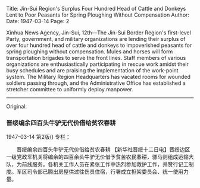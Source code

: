 Title: Jin-Sui Region's Surplus Four Hundred Head of Cattle and Donkeys Lent to Poor Peasants for Spring Ploughing Without Compensation
Author: 
Date: 1947-03-14
Page: 2

Xinhua News Agency, Jin-Sui, 12th—The Jin-Sui Border Region's first-level Party, government, and military organizations are lending their surplus of over four hundred head of cattle and donkeys to impoverished peasants for spring ploughing without compensation. Mules and horses will form transportation brigades to serve the front lines. Staff members of various organizations are enthusiastically participating in rescue work amidst their busy schedules and are praising the implementation of the work-point system. The Military Region Headquarters has vacated rooms for wounded soldiers passing through, and the Administrative Office has established a stretcher committee to uniformly deploy manpower.



<hr /> 

Original: 


### 晋绥编余四百头牛驴无代价借给贫农春耕

1947-03-14
第2版()
专栏：

　　晋绥编余四百头牛驴无代价借给贫农春耕
    【新华社晋绥十二日电】晋绥边区一级党政军机关将编余的四百余头牛驴无价借予贫苦农民春耕，骡马则组成运输大队，为前线服务。各机关工作人员在紧张工作中热烈参加救护工作，并赞行记工制度。军区司令部已腾出房屋供过往伤员住宿，行署成立担架委员会、统一使用力量。
